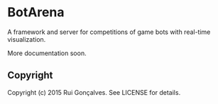 # BotArena

A framework and server for competitions of game bots with real-time visualization.

More documentation soon.

## Copyright

Copyright (c) 2015 Rui Gonçalves. See LICENSE for details.
